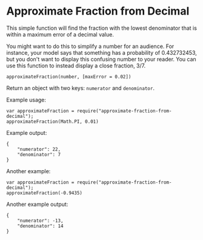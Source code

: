 # Approximate Fraction from Decimal

This simple function will find the fraction with the lowest denominator that is within a maximum error of a decimal value.

You might want to do this to simplify a number for an audience. For instance, your model says that something has a probability of 0.432732453, but you don't want to display this confusing number to your reader. You can use this function to instead display a close fraction, 3/7.

```
approximateFraction(number, [maxError = 0.02])
```

Return an object with two keys: `numerator` and `denominator`.

Example usage:
```
var approximateFraction = require("approximate-fraction-from-decimal");
approximateFraction(Math.PI, 0.01)
```

Example output:
```
{
	"numerator": 22,
	"denominator": 7
}
```

Another example:
```
var approximateFraction = require("approximate-fraction-from-decimal");
approximateFraction(-0.9435)
```

Another example output:
```
{
	"numerator": -13,
	"denominator": 14
}
```


